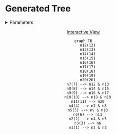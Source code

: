 # Generated Tree

<details>
<summary> Parameters </summary>

- Leaves: 9
- Branches: 2
- Order: Ascending
- Level Outlines: no
- Table Representation: Horizontal (top-down)

```console
enary 9 2 -a -o examples/09x2:ascending.md
```

</details>

<div align="center">

[Interactive View](https://mermaid.live/view#pako:eNo9j8tqwzAQRX9FzKJMwAGPbOu1yKL0D9pV8UbEih2IH6j2ooT8e7Gr0fLcM5o7esJ17gI46KNfBvH13k5CCDGRRJInhgqpylAj1RkapCaDQlIZNJLOYJBMBotkGWSJsmTQqE_ifL7s9eJt703CoGFRH6JJwqJloQ6huaREKlmZQ1lWhERJyTKFNdYp0vuwSXGDTYrtsYPHFSpeTvwTlCk6TuQLK6xSrLgfc_s-WEEBY4ijv3fg4NnCOoQxtOBa6MLNb4-1hRcU4Ld1_vydruDWuIUC4rz1A7ibf_yEAral82v4uPs--jGni5--53n8f_L6A4Haeak)

```mermaid
graph TB
    n12(12)
    n13(13)
    n14(14)
    n15(15)
    n16(16)
    n17(17)
    n18(18)
    n19(19)
    n20(20)
    n7(7) --> n12 & n13
    n8(8) --> n14 & n15
    n9(9) --> n16 & n17
    n10(10) --> n18 & n19
    n11(11) --> n20
    n4(4) --> n7 & n8
    n5(5) --> n9 & n10
    n6(6) --> n11
    n2(2) --> n4 & n5
    n3(3) --> n6
    n1(1) --> n2 & n3
```

</div>
